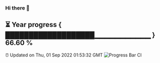 ### Hi there 👋
⏳ Year progress { ███████████████████▁▁▁▁▁▁▁▁▁▁▁ } 66.60 %
---
⏰ Updated on Thu, 01 Sep 2022 01:53:32 GMT
![Progress Bar CI](https://github.com/liununu/liununu/workflows/Progress%20Bar%20CI/badge.svg)
